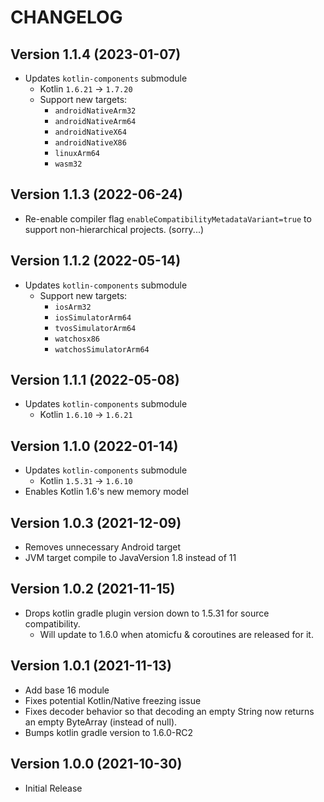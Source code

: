 # CHANGELOG

## Version 1.1.4 (2023-01-07)
 - Updates `kotlin-components` submodule
     - Kotlin `1.6.21` -> `1.7.20`
     - Support new targets:
         - `androidNativeArm32`
         - `androidNativeArm64`
         - `androidNativeX64`
         - `androidNativeX86`
         - `linuxArm64`
         - `wasm32`

## Version 1.1.3 (2022-06-24)
 - Re-enable compiler flag `enableCompatibilityMetadataVariant=true` to support
   non-hierarchical projects. (sorry...)

## Version 1.1.2 (2022-05-14)
 - Updates `kotlin-components` submodule
     - Support new targets:
         - `iosArm32`
         - `iosSimulatorArm64`
         - `tvosSimulatorArm64`
         - `watchosx86`
         - `watchosSimulatorArm64`

## Version 1.1.1 (2022-05-08)
 - Updates `kotlin-components` submodule
     - Kotlin `1.6.10` -> `1.6.21`

## Version 1.1.0 (2022-01-14)
 - Updates `kotlin-components` submodule
     - Kotlin `1.5.31` -> `1.6.10`
 - Enables Kotlin 1.6's new memory model

## Version 1.0.3 (2021-12-09)
 - Removes unnecessary Android target
 - JVM target compile to JavaVersion 1.8 instead of 11

## Version 1.0.2 (2021-11-15)
 - Drops kotlin gradle plugin version down to 1.5.31 for source
   compatibility.
     - Will update to 1.6.0 when atomicfu & coroutines are released for it.

## Version 1.0.1 (2021-11-13)
 - Add base 16 module
 - Fixes potential Kotlin/Native freezing issue
 - Fixes decoder behavior so that decoding an empty String now returns an
   empty ByteArray (instead of null).
 - Bumps kotlin gradle version to 1.6.0-RC2

## Version 1.0.0 (2021-10-30)
 - Initial Release

